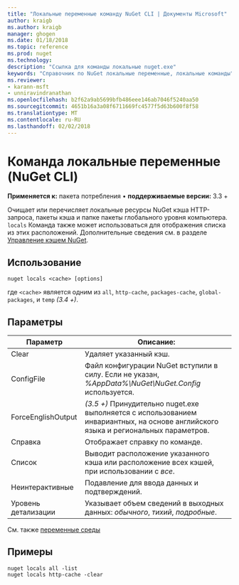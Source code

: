 ```yaml
---
title: "Локальные переменные команду NuGet CLI | Документы Microsoft"
author: kraigb
ms.author: kraigb
manager: ghogen
ms.date: 01/18/2018
ms.topic: reference
ms.prod: nuget
ms.technology: 
description: "Ссылка для команды локальные nuget.exe"
keywords: "Справочник по NuGet локальные переменные, локальные команды"
ms.reviewer:
- karann-msft
- unniravindranathan
ms.openlocfilehash: b2f62a9ab5699bfb486eee146ab7046f5240aa50
ms.sourcegitcommit: 4651b16a3a08f6711669fc4577f5d63b600f8f58
ms.translationtype: MT
ms.contentlocale: ru-RU
ms.lasthandoff: 02/02/2018
---
```

# <a name="locals-command-nuget-cli"></a>Команда локальные переменные (NuGet CLI)

**Применяется к:** пакета потребления &bullet; **поддерживаемые версии:** 3.3 +

Очищает или перечисляет локальные ресурсы NuGet кэша HTTP-запроса, пакеты кэша и папке пакеты глобального уровня компьютера. `locals` Команда также может использоваться для отображения списка из этих расположений. Дополнительные сведения см. в разделе [Управление кэшем NuGet](../consume-packages/managing-the-nuget-cache.md).

## <a name="usage"></a>Использование

```cli
nuget locals <cache> [options]
```

где `<cache>` является одним из `all`, `http-cache`, `packages-cache`, `global-packages`, и `temp` *(3.4 +)*.

## <a name="options"></a>Параметры

| Параметр | Описание: |
| --- | --- |
| Clear | Удаляет указанный кэш. |
| ConfigFile | Файл конфигурации NuGet вступили в силу. Если не указан, *%AppData%\NuGet\NuGet.Config* используется. |
| ForceEnglishOutput | *(3.5 +)*  Принудительно nuget.exe выполняется с использованием инвариантных, на основе английского языка и региональных параметров. |
| Справка | Отображает справку по команде. |
| Список | Выводит расположение указанного кэша или расположение всех кэшей, при использовании с *все*. |
| Неинтерактивные | Подавление для ввода данных и подтверждений. |
| Уровень детализации | Указывает объем сведений в выходных данных: *обычного*, *тихий*, *подробные*. |

См. также [переменные среды](cli-ref-environment-variables.md)

## <a name="examples"></a>Примеры

```cli
nuget locals all -list
nuget locals http-cache -clear
```
